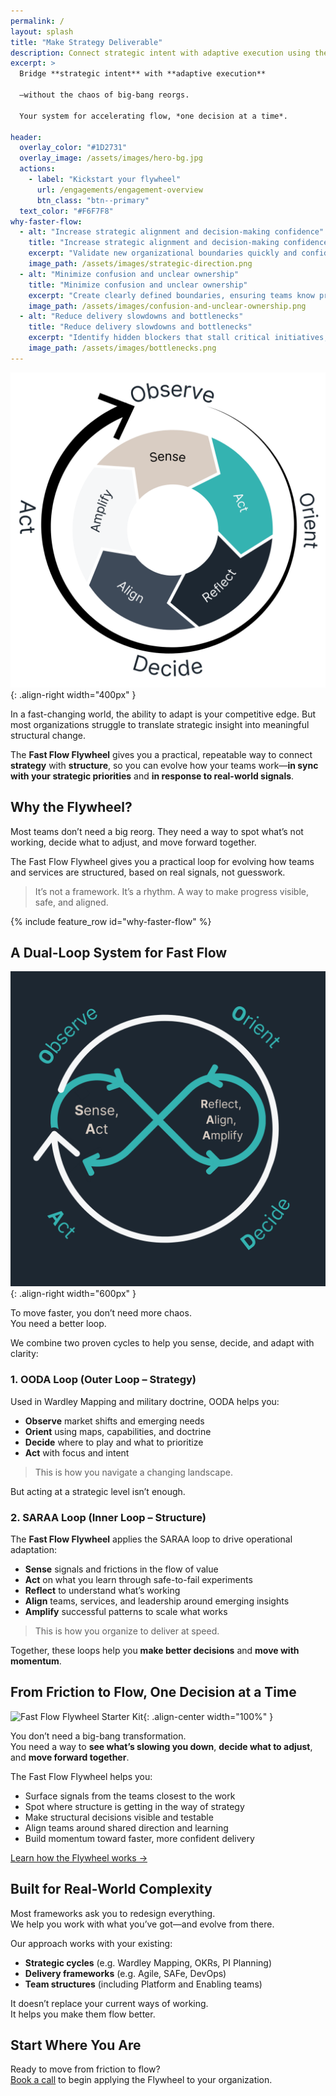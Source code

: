 ```yaml
---
permalink: /
layout: splash
title: "Make Strategy Deliverable"
description: Connect strategic intent with adaptive execution using the Fast Flow Flywheel—a two-loop system that bridges strategy and structure for faster flow of value.
excerpt: > 
  Bridge **strategic intent** with **adaptive execution**  

  —without the chaos of big-bang reorgs.  

  Your system for accelerating flow, *one decision at a time*.
  
header:
  overlay_color: "#1D2731"
  overlay_image: /assets/images/hero-bg.jpg
  actions:
    - label: "Kickstart your flywheel"
      url: /engagements/engagement-overview
      btn_class: "btn--primary"
  text_color: "#F6F7F8"
why-faster-flow:
  - alt: "Increase strategic alignment and decision-making confidence"
    title: "Increase strategic alignment and decision-making confidence"
    excerpt: "Validate new organizational boundaries quickly and confidently, ensuring every decision supports your strategic priorities." 
    image_path: /assets/images/strategic-direction.png
  - alt: "Minimize confusion and unclear ownership"
    title: "Minimize confusion and unclear ownership"
    excerpt: "Create clearly defined boundaries, ensuring teams know precisely what they're responsible for and can confidently take ownership."
    image_path: /assets/images/confusion-and-unclear-ownership.png
  - alt: "Reduce delivery slowdowns and bottlenecks"
    title: "Reduce delivery slowdowns and bottlenecks"
    excerpt: "Identify hidden blockers that stall critical initiatives, enabling smoother and faster value delivery."
    image_path: /assets/images/bottlenecks.png
---
```


![Fast Flow Flywheel](/assets/images/fast-flow-flywheel-white-bg-v3.png){: .align-right width="400px" }

In a fast-changing world, the ability to adapt is your competitive edge. But most organizations struggle to translate strategic insight into meaningful structural change.  

The **Fast Flow Flywheel** gives you a practical, repeatable way to connect **strategy** with **structure**, so you can evolve how your teams work—**in sync with your strategic priorities** and **in response to real-world signals**.

## Why the Flywheel?

Most teams don’t need a big reorg.
They need a way to spot what’s not working, decide what to adjust, and move forward together.

The Fast Flow Flywheel gives you a practical loop for evolving how teams and services are structured, based on real signals, not guesswork.

> It’s not a framework. It’s a rhythm. A way to make progress visible, safe, and aligned.

{% include feature_row id="why-faster-flow" %}

## A Dual-Loop System for Fast Flow

![Fast Flow Flywheel](/assets/images/flywheel-OODA-to-SARAA-v2.png){: .align-right width="600px" }

To move faster, you don’t need more chaos.  
You need a better loop.

We combine two proven cycles to help you sense, decide, and adapt with clarity:

### 1. OODA Loop (Outer Loop – Strategy)

Used in Wardley Mapping and military doctrine, OODA helps you:

- **Observe** market shifts and emerging needs  
- **Orient** using maps, capabilities, and doctrine  
- **Decide** where to play and what to prioritize  
- **Act** with focus and intent  

> This is how you navigate a changing landscape.  

But acting at a strategic level isn’t enough.

### 2. SARAA Loop (Inner Loop – Structure)

The **Fast Flow Flywheel** applies the SARAA loop to drive operational adaptation:

- **Sense** signals and frictions in the flow of value  
- **Act** on what you learn through safe-to-fail experiments  
- **Reflect** to understand what’s working  
- **Align** teams, services, and leadership around emerging insights  
- **Amplify** successful patterns to scale what works  

> This is how you organize to deliver at speed.

Together, these loops help you **make better decisions** and **move with momentum**.

## From Friction to Flow, One Decision at a Time

![Fast Flow Flywheel Starter Kit](/assets/images/flywheel-in-action-bluebg.gif){: .align-center width="100%" }

You don’t need a big-bang transformation.  
You need a way to **see what’s slowing you down**, **decide what to adjust**, and **move forward together**.

The Fast Flow Flywheel helps you:

- Surface signals from the teams closest to the work  
- Spot where structure is getting in the way of strategy  
- Make structural decisions visible and testable  
- Align teams around shared direction and learning  
- Build momentum toward faster, more confident delivery

[Learn how the Flywheel works →](/overview)

## Built for Real-World Complexity

Most frameworks ask you to redesign everything.  
We help you work with what you’ve got—and evolve from there.

Our approach works with your existing:

- **Strategic cycles** (e.g. Wardley Mapping, OKRs, PI Planning)  
- **Delivery frameworks** (e.g. Agile, SAFe, DevOps)  
- **Team structures** (including Platform and Enabling teams)

It doesn’t replace your current ways of working.  
It helps you make them flow better.

## Start Where You Are

Ready to move from friction to flow?  
[Book a call](/contact) to begin applying the Flywheel to your organization.
